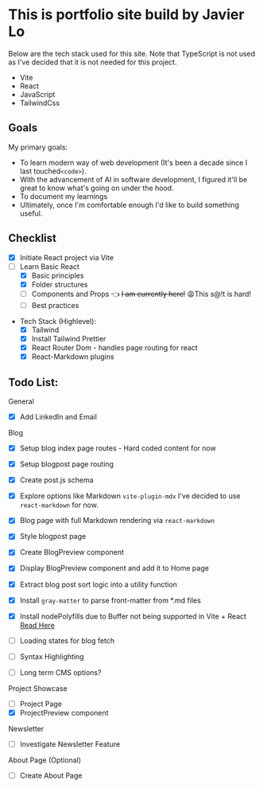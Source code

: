# This is portfolio site build by Javier Lo

Below are the tech stack used for this site. Note that TypeScript is not used as I've decided that it is not needed for this project.

- Vite
- React
- JavaScript
- TailwindCss

## Goals

My primary goals:

- To learn modern way of web development (It's been a decade since I last touched`<code>`).
- With the advancement of AI in software development, I figured it'll be great to know what's going on under the hood.
- To document my learnings
- Ultimately, once I'm comfortable enough I'd like to build something useful.

## Checklist

- [x] Initiate React project via Vite
- [ ] Learn Basic React
  - [x] Basic principles
  - [x] Folder structures
  - [ ] Components and Props 👈 ~~I am currently here!~~ 😩This s@!t is hard!
  - [ ] Best practices

- Tech Stack (Highlevel):
  - [x] Tailwind
  - [x] Install Tailwind Prettier
  - [x] React Router Dom - handles page routing for react
  - [x] React-Markdown plugins

## Todo List:

General

- [x] Add LinkedIn and Email

Blog

- [x] Setup blog index page routes - Hard coded content for now
- [x] Setup blogpost page routing
- [x] Create post.js schema
- [x] Explore options like Markdown `vite-plugin-mdx` I've decided to use `react-markdown` for now.
- [x] Blog page with full Markdown rendering via `react-markdown`
- [x] Style blogpost page
- [x] Create BlogPreview component
- [x] Display BlogPreview component and add it to Home page
- [x] Extract blog post sort logic into a utility function
- [x] Install `gray-matter` to parse front-matter from \*.md files
- [x] Install nodePolyfills due to Buffer not being supported in Vite + React [Read Here](https://www.npmjs.com/package/vite-plugin-node-polyfills)
- [ ] Loading states for blog fetch

- [ ] Syntax Highlighting
- [ ] Long term CMS options?

Project Showcase

- [ ] Project Page
- [x] ProjectPreview component

Newsletter

- [ ] Investigate Newsletter Feature

About Page (Optional)

- [ ] Create About Page
